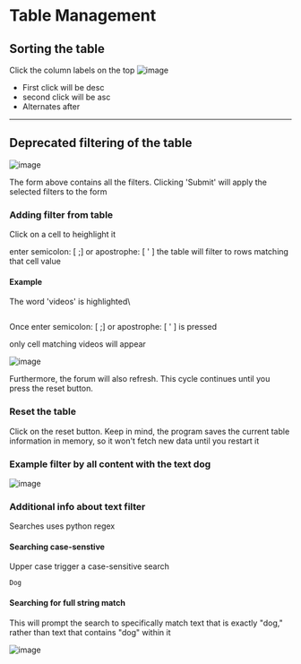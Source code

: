 # Table Management

## Sorting the table

Click the column labels on the top ![image](https://github.com/datawhores/OF-Scraper/assets/67020411/14ca5b89-c9c1-44bc-936e-db4683f81823)

* First click will be desc
* second click will be asc
* Alternates after



***

## Deprecated filtering of the table

![image](https://github.com/datawhores/OF-Scraper/assets/67020411/7aba01b5-e768-43aa-ba98-6d85aca4e37e)

The form above contains all the filters. Clicking 'Submit' will apply the selected filters to the form

### Adding filter from table

Click on a cell to heighlight it

enter semicolon: \[ ;] or  apostrophe: \[ ' ]  the table will filter to rows matching that cell value



#### Example

The word 'videos' is highlighted\


<figure><img src="../../.gitbook/assets/img1.png" alt=""><figcaption></figcaption></figure>

Once enter semicolon: \[ ;] or  apostrophe: \[ ' ]   is pressed

only cell matching videos will appear

![image](https://github.com/datawhores/OF-Scraper/assets/67020411/11911f08-2e0c-4759-b033-1fcaf40a5e6f)

Furthermore, the forum will also refresh. This cycle continues until you press the reset button.

###

### Reset the table

Click on the reset button. Keep in mind, the program saves the current table information in memory, so it won't fetch new data until you restart it

###

### Example filter by all content with the text dog

![image](https://github.com/datawhores/OF-Scraper/assets/67020411/6f03fbe1-2ad9-4296-9b95-7a4cad874e36)

###

### Additional info about text filter

Searches uses python regex

#### Searching case-senstive

Upper case trigger a case-sensitive search

```
Dog
```

#### Searching for full string match

This will prompt the search to specifically match text that is exactly "dog," rather than text that contains "dog" within it

![image](https://github.com/datawhores/OF-Scraper/assets/67020411/010b2d9a-a841-4b96-85c2-220a1fbecafc)
